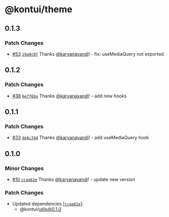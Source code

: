 # @kontui/theme

## 0.1.3

### Patch Changes

- [#53](https://github.com/dafundacom/kontui/pull/53)
  [`19a9c97`](https://github.com/dafundacom/kontui/commit/19a9c979f80fdc80cafbf98997c41aa721fc1f1a)
  Thanks [@karyanayandi](https://github.com/karyanayandi)! - fix: useMediaQuery
  not exported

## 0.1.2

### Patch Changes

- [#38](https://github.com/dafundacom/kontui/pull/38)
  [`6eff6ba`](https://github.com/dafundacom/kontui/commit/6eff6ba200469dbb11a89e2c7f0a1837e0475021)
  Thanks [@karyanayandi](https://github.com/karyanayandi)! - add new hooks

## 0.1.1

### Patch Changes

- [#33](https://github.com/dafundacom/kontui/pull/33)
  [`de6c344`](https://github.com/dafundacom/kontui/commit/de6c3449384db9cae134acec0dce16c314702ca4)
  Thanks [@karyanayandi](https://github.com/karyanayandi)! - add useMediaQuery
  hook

## 0.1.0

### Minor Changes

- [#10](https://github.com/dafundacom/kontui/pull/10)
  [`ccaa61e`](https://github.com/dafundacom/kontui/commit/ccaa61e0ddb3dcf679d0a21d1c40e3464402a8fe)
  Thanks [@karyanayandi](https://github.com/karyanayandi)! - update new version

### Patch Changes

- Updated dependencies
  [[`ccaa61e`](https://github.com/dafundacom/kontui/commit/ccaa61e0ddb3dcf679d0a21d1c40e3464402a8fe)]:
  - @kontui/utils@0.1.0
